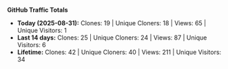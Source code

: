 
**GitHub Traffic Totals**

- **Today (2025-08-31):** Clones: 19 | Unique Cloners: 18 | Views: 65 | Unique Visitors: 1
- **Last 14 days:** Clones: 25 | Unique Cloners: 24 | Views: 87 | Unique Visitors: 6
- **Lifetime:** Clones: 42 | Unique Cloners: 40 | Views: 211 | Unique Visitors: 34
